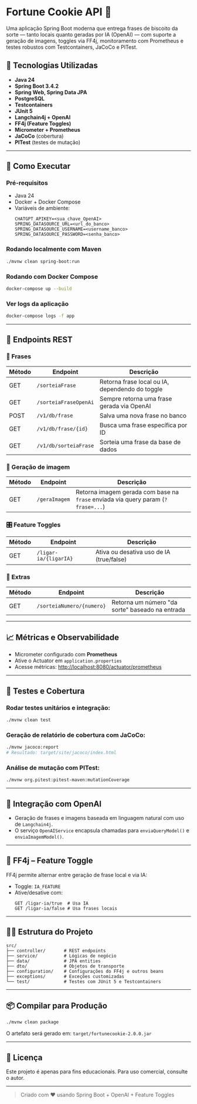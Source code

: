 # Fortune Cookie API 🍪

Uma aplicação Spring Boot moderna que entrega frases de biscoito da sorte — tanto locais quanto geradas por IA (OpenAI) — com suporte a geração de imagens, toggles via FF4j, monitoramento com Prometheus e testes robustos com Testcontainers, JaCoCo e PITest.

## 🔧 Tecnologias Utilizadas

- **Java 24**
- **Spring Boot 3.4.2**
- **Spring Web, Spring Data JPA**
- **PostgreSQL**
- **Testcontainers**
- **JUnit 5**
- **Langchain4j + OpenAI**
- **FF4j (Feature Toggles)**
- **Micrometer + Prometheus**
- **JaCoCo** (cobertura)
- **PITest** (testes de mutação)

---

## 🚀 Como Executar

### Pré-requisitos

- Java 24
- Docker + Docker Compose
- Variáveis de ambiente:
  ```env
  CHATGPT_APIKEY=<sua_chave_OpenAI>
  SPRING_DATASOURCE_URL=<url_do_banco>
  SPRING_DATASOURCE_USERNAME=<username_banco>
  SPRING_DATASOURCE_PASSWORD=<senha_banco>
  ```

### Rodando localmente com Maven

```bash
./mvnw clean spring-boot:run
```

### Rodando com Docker Compose

```bash
docker-compose up --build
```

### Ver logs da aplicação

```bash
docker-compose logs -f app
```

---

## 📡 Endpoints REST

### 🔮 Frases

| Método | Endpoint                  | Descrição                                        |
|--------|---------------------------|--------------------------------------------------|
| GET    | `/sorteiaFrase`           | Retorna frase local ou IA, dependendo do toggle |
| GET    | `/sorteiaFraseOpenAi`     | Sempre retorna uma frase gerada via OpenAI       |
| POST   | `/v1/db/frase`            | Salva uma nova frase no banco                    |
| GET    | `/v1/db/frase/{id}`       | Busca uma frase específica por ID                |
| GET    | `/v1/db/sorteiaFrase`     | Sorteia uma frase da base de dados               |

### 🎨 Geração de imagem

| Método | Endpoint         | Descrição                                         |
|--------|------------------|---------------------------------------------------|
| GET    | `/geraImagem`    | Retorna imagem gerada com base na `frase` enviada via query param (`?frase=...`) |

### 🎛️ Feature Toggles

| Método | Endpoint                  | Descrição                            |
|--------|---------------------------|--------------------------------------|
| GET    | `/ligar-ia/{ligarIA}`     | Ativa ou desativa uso de IA (true/false) |

### 🎲 Extras

| Método | Endpoint                  | Descrição                            |
|--------|---------------------------|--------------------------------------|
| GET    | `/sorteiaNumero/{numero}` | Retorna um número "da sorte" baseado na entrada |

---

## 📈 Métricas e Observabilidade

- Micrometer configurado com **Prometheus**
- Ative o Actuator em `application.properties`
- Acesse métricas: [http://localhost:8080/actuator/prometheus](http://localhost:8080/actuator/prometheus)

---

## 🧪 Testes e Cobertura

### Rodar testes unitários e integração:

```bash
./mvnw clean test
```

### Geração de relatório de cobertura com JaCoCo:

```bash
./mvnw jacoco:report
# Resultado: target/site/jacoco/index.html
```

### Análise de mutação com PITest:

```bash
./mvnw org.pitest:pitest-maven:mutationCoverage
```

---

## 🧠 Integração com OpenAI

- Geração de frases e imagens baseada em linguagem natural com uso de `Langchain4j`.
- O serviço `OpenAIService` encapsula chamadas para `enviaQueryModel()` e `enviaImagemModel()`.

---

## 🧰 FF4j – Feature Toggle

FF4j permite alternar entre geração de frase local e via IA:

- Toggle: `IA_FEATURE`
- Ative/desative com:
  ```
  GET /ligar-ia/true  # Usa IA
  GET /ligar-ia/false # Usa frases locais
  ```

---

## 🧑‍💻 Estrutura do Projeto

```
src/
├── controller/       # REST endpoints
├── service/          # Lógicas de negócio
├── data/             # JPA entities
├── dto/              # Objetos de transporte
├── configuration/    # Configurações do FF4j e outros beans
├── exceptions/       # Exceções customizadas
└── test/             # Testes com JUnit 5 e Testcontainers
```

---

## 📦 Compilar para Produção

```bash
./mvnw clean package
```

O artefato será gerado em: `target/fortunecookie-2.0.0.jar`

---

## 📄 Licença

Este projeto é apenas para fins educacionais. Para uso comercial, consulte o autor.

---

> Criado com ❤️ usando Spring Boot + OpenAI + Feature Toggles
